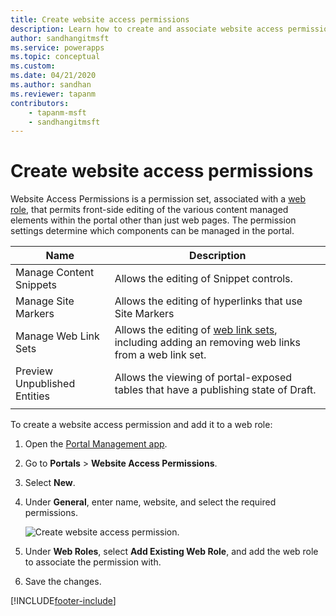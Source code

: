 ```yaml
---
title: Create website access permissions
description: Learn how to create and associate website access permissions to elements in a portal.
author: sandhangitmsft
ms.service: powerapps
ms.topic: conceptual
ms.custom: 
ms.date: 04/21/2020
ms.author: sandhan
ms.reviewer: tapanm
contributors:
    - tapanm-msft
    - sandhangitmsft
---
```


# Create website access permissions

Website Access Permissions is a permission set, associated with a [web role](create-web-roles.md), that permits front-side editing of the various content managed elements within the portal other than just web pages. The permission settings determine which components can be managed in the portal.

| Name                         | Description                                                                                      |
|------------------------------|--------------------------------------------------------------------------------------------------|
| Manage Content Snippets      | Allows the editing of Snippet controls.                                                          |
| Manage Site Markers          | Allows the editing of hyperlinks that use Site Markers                                           |
| Manage Web Link Sets         | Allows the editing of [web link sets](manage-web-links.md), including adding an removing web links from a web link set. |
| Preview Unpublished Entities | Allows the viewing of portal-exposed tables that have a publishing state of Draft.             |
|||

To create a website access permission and add it to a web role:

1. Open the [Portal Management app](configure-portal.md).

2. Go to **Portals** > **Website Access Permissions**.

3. Select **New**.

4. Under **General**, enter name, website, and select the required permissions.

    ![Create website access permission.](../media/website-access-permission.png "Create website access permission")

5. Under **Web Roles**, select **Add Existing Web Role**, and add the web role to associate the permission with.

6. Save the changes.

    


[!INCLUDE[footer-include](../../../includes/footer-banner.md)]